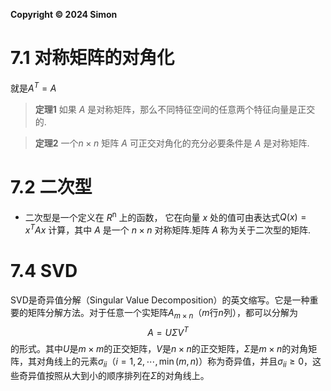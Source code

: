 **Copyright © 2024 Simon**
# 7.1 对称矩阵的对角化

就是$A^T=A$

>**定理1** 如果 $A$ 是对称矩阵，那么不同特征空间的任意两个特征向量是正交的.

>**定理2** 一个$n \times  n$ 矩阵 $A$ 可正交对角化的充分必要条件是 $A$ 是对称矩阵.

# 7.2 二次型
* 二次型是一个定义在 $R$<sup>n</sup> 上的函数， 它在向量 $x$ 处的值可由表达式$Q(x) = x^T Ax$ 计算，其中 $A$ 是一个 $n \times n$ 对称矩阵.矩阵 $A$ 称为关于二次型的矩阵.
# 7.4 SVD
SVD是奇异值分解（Singular Value Decomposition）的英文缩写。它是一种重要的矩阵分解方法。对于任意一个实矩阵$A_{m\times n}$（$m$行$n$列），都可以分解为
$$A = U\Sigma V^{T}$$
的形式。其中$U$是$m\times m$的正交矩阵，$V$是$n\times n$的正交矩阵，$\Sigma$是$m\times n$的对角矩阵，其对角线上的元素$\sigma_{ii}$（$i = 1,2,\cdots,\min(m,n)$）称为奇异值，并且$\sigma_{ii}\geq0$，这些奇异值按照从大到小的顺序排列在$\Sigma$的对角线上。
   

